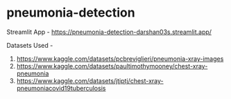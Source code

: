 # pneumonia-detection

Streamlit App - https://pneumonia-detection-darshan03s.streamlit.app/

Datasets Used - 
1. https://www.kaggle.com/datasets/pcbreviglieri/pneumonia-xray-images
2. https://www.kaggle.com/datasets/paultimothymooney/chest-xray-pneumonia
3. https://www.kaggle.com/datasets/jtiptj/chest-xray-pneumoniacovid19tuberculosis